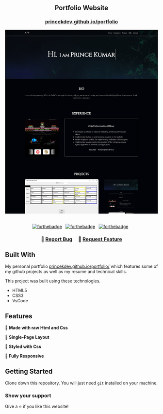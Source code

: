 <h2 align="center">
  Portfolio Website<br/>
</h2>
<h3 align="center">
  <a href="https://princekdev.github.io/portfolio" target="_blank">princekdev.github.io/portfolio</a>
</h3>
<div align="center">
  <img alt="Portfolio Image" src="README/portfolio.png" />
</div>

<br/>

<div align="center">

[![forthebadge](https://forthebadge.com/images/badges/built-with-love.svg)](https://forthebadge.com) &nbsp;
[![forthebadge](https://forthebadge.com/images/badges/uses-html.svg)](https://forthebadge.com) &nbsp;
[![forthebadge](https://forthebadge.com/images/badges/uses-css.svg)](https://forthebadge.com) &nbsp;

</div>

<h3 align="center">
    🔹
    <a href="https://github.com/princekdev/Portfolio/issues">Report Bug</a> &nbsp; &nbsp;
    🔹
    <a href="https://github.com/princekdev/Portfolio/issues">Request Feature</a>
</h3>

## Built With

My personal portfolio <a href="https://princekdev.github.io/portfolio/" target="_blank">princekdev.github.io/portfolio/</a> which features some of my github projects as well as my resume and technical skills.<br/>

This project was built using these technologies.

- HTML5
- CSS3
- VsCode

## Features

**🔨 Made with raw Html and Css**

**📄 Single-Page Layout**

**🎨 Styled with Css**

**📱 Fully Responsive**

## Getting Started

Clone down this repository. You will just need `git` installed on your machine.

### Show your support

Give a ⭐ if you like this website!
